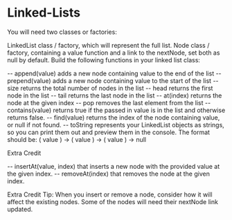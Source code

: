 # Linked-Lists
You will need two classes or factories:

LinkedList class / factory, which will represent the full list.
Node class / factory, containing a value function and a link to the nextNode, set both as null by default.
Build the following functions in your linked list class:

-- append(value) adds a new node containing value to the end of the list
-- prepend(value) adds a new node containing value to the start of the list
-- size returns the total number of nodes in the list
-- head returns the first node in the list
-- tail returns the last node in the list
-- at(index) returns the node at the given index
-- pop removes the last element from the list
-- contains(value) returns true if the passed in value is in the list and otherwise returns false.
-- find(value) returns the index of the node containing value, or null if not found.
-- toString represents your LinkedList objects as strings, so you can print them out and preview them in the console. The format should be: ( value ) -> ( value ) -> (      value ) -> null

Extra Credit

-- insertAt(value, index) that inserts a new node with the provided value at the given index.
-- removeAt(index) that removes the node at the given index.

Extra Credit Tip: When you insert or remove a node, consider how it will affect the existing nodes. Some of the nodes will need their nextNode link updated.
